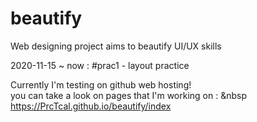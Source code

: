 # beautify
Web designing project aims to beautify UI/UX skills

2020-11-15 ~ now : #prac1 - layout practice

Currently I'm testing on github web hosting! <br>
you can take a look on pages that I'm working on : &nbsp
https://PrcTcal.github.io/beautify/index
